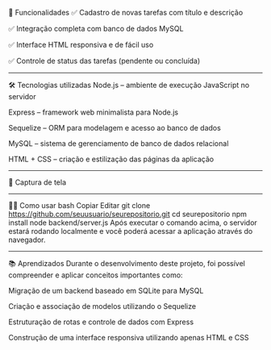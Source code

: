🚀 Funcionalidades
✅ Cadastro de novas tarefas com título e descrição

✅ Integração completa com banco de dados MySQL

✅ Interface HTML responsiva e de fácil uso

✅ Controle de status das tarefas (pendente ou concluída)

-----------------------------------------------------------
🛠️ Tecnologias utilizadas
Node.js – ambiente de execução JavaScript no servidor

Express – framework web minimalista para Node.js

Sequelize – ORM para modelagem e acesso ao banco de dados

MySQL – sistema de gerenciamento de banco de dados relacional

HTML + CSS – criação e estilização das páginas da aplicação

--------------------------------------------------------------
📸 Captura de tela

---------------------------------------------------------------
🧑‍💻 Como usar
bash
Copiar
Editar
git clone https://github.com/seuusuario/seurepositorio.git
cd seurepositorio
npm install
node backend/server.js
Após executar o comando acima, o servidor estará rodando localmente e você poderá acessar a aplicação através do navegador.


--------------------------------------------------------------------------------------------------------------------------
📚 Aprendizados
Durante o desenvolvimento deste projeto, foi possível compreender e aplicar conceitos importantes como:

Migração de um backend baseado em SQLite para MySQL

Criação e associação de modelos utilizando o Sequelize

Estruturação de rotas e controle de dados com Express

Construção de uma interface responsiva utilizando apenas HTML e CSS
